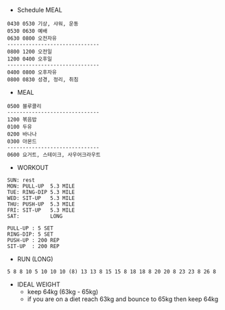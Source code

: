 * Schedule MEAL
```
0430 0530 기상, 샤워, 운동
0530 0630 예배
0630 0800 오전자유
------------------------------
0800 1200 오전일              
1200 0400 오후일              
------------------------------
0400 0800 오후자유
0800 0830 성경, 정리, 취침
```

* MEAL
```
0500 블루콜리
------------------------------
1200 볶음밥
0100 두유
0200 바나나
0300 아몬드
------------------------------
0600 요거트, 스테이크, 사우어크라우트
```

* WORKOUT
```
SUN: rest
MON: PULL-UP  5.3 MILE
TUE: RING-DIP 5.3 MILE
WED: SIT-UP   5.3 MILE
THU: PUSH-UP  5.3 MILE
FRI: SIT-UP   5.3 MILE
SAT:          LONG
 
PULL-UP : 5 SET
RING-DIP: 5 SET
PUSH-UP : 200 REP
SIT-UP  : 200 REP
```

* RUN (LONG)
```
5 8 8 10 5 10 10 10 (8) 13 13 8 15 15 8 18 18 8 20 20 8 23 23 8 26 8
```

* IDEAL WEIGHT
  * keep 64kg (63kg - 65kg)
  * if you are on a diet reach 63kg and bounce to 65kg then keep 64kg
